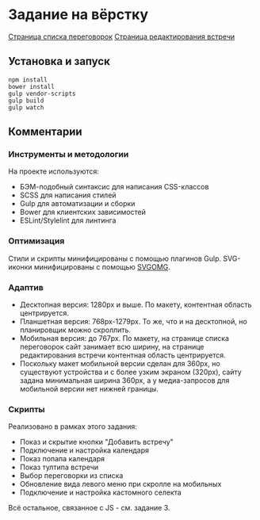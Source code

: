 # Задание на вёрстку

[Страница списка переговорок](https://msavotikov.bitbucket.io/projects/shri/)
[Страница редактирования встречи](https://msavotikov.bitbucket.io/projects/shri/meeting.html)

## Установка и запуск

```
npm install
bower install
gulp vendor-scripts
gulp build
gulp watch
```

## Комментарии

### Инструменты и методологии

На проекте используются:
* БЭМ-подобный синтаксис для написания CSS-классов
* SCSS для написания стилей
* Gulp для автоматизации и сборки
* Bower для клиентских зависимостей
* ESLint/Stylelint для линтинга

### Оптимизация

Стили и скрипты минифицированы с помощью плагинов Gulp. SVG-иконки минифицированы с помощью [SVGOMG](https://jakearchibald.github.io/svgomg/).

### Адаптив

* Десктопная версия: 1280px и выше. По макету, контентная область центрируется.
* Планшетная версия: 768px-1279px. То же, что и на десктопной, но планировщик можно скроллить.
* Мобильная версия: до 767px. По макету, на странице списка переговорок сайт занимает всю ширину, на странице редактирования встречи контентная область центрируется.
* Поскольку макет мобильной версии сделан для 360px, но существуют устройства и с более узким экраном (320px), сайту задана минимальная ширина 360px, а у медиа-запросов для мобильной версии нет нижней границы.

### Скрипты

Реализовано в рамках этого задания:
* Показ и скрытие кнопки "Добавить встречу"
* Подключение и настройка календаря
* Показ попапа календаря
* Показ тултипа встречи
* Выбор переговорки из списка
* Обновление вида левого меню при скролле на мобильных
* Подключение и настройка кастомного селекта

Всё остальное, связанное с JS - см. задание 3.
